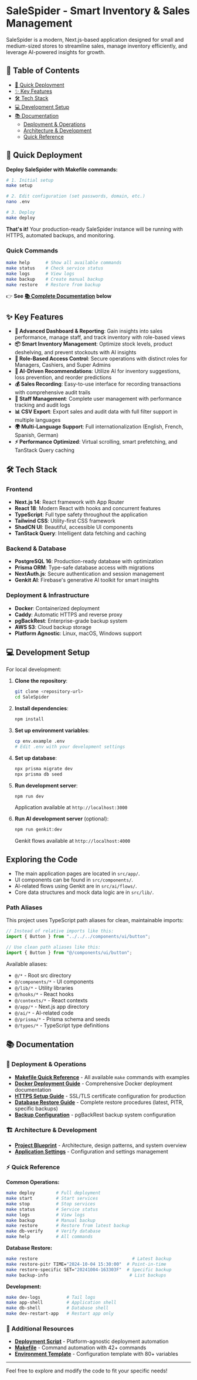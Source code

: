 # SaleSpider - Smart Inventory & Sales Management

SaleSpider is a modern, Next.js-based application designed for small and medium-sized stores to streamline sales, manage inventory efficiently, and leverage AI-powered insights for growth.

## 📖 Table of Contents

- [🚀 Quick Deployment](#-quick-deployment)
- [✨ Key Features](#key-features)
- [🛠️ Tech Stack](#tech-stack)
- [💻 Development Setup](#development-setup)
- [📚 Documentation](#-documentation)
  - [Deployment & Operations](#-deployment--operations)
  - [Architecture & Development](#-architecture--development)
  - [Quick Reference](#-quick-reference)

## 🚀 Quick Deployment

**Deploy SaleSpider with Makefile commands:**

```bash
# 1. Initial setup
make setup

# 2. Edit configuration (set passwords, domain, etc.)
nano .env

# 3. Deploy
make deploy
```

**That's it!** Your production-ready SaleSpider instance will be running with HTTPS, automated backups, and monitoring.

### Quick Commands
```bash
make help      # Show all available commands
make status    # Check service status
make logs      # View logs
make backup    # Create manual backup
make restore   # Restore from backup
```

👉 **See [📚 Complete Documentation](#-documentation) below**

## ✨ Key Features

- **🏪 Advanced Dashboard & Reporting**: Gain insights into sales performance, manage staff, and track inventory with role-based views
- **📦 Smart Inventory Management**: Optimize stock levels, product deshelving, and prevent stockouts with AI insights
- **🔐 Role-Based Access Control**: Secure operations with distinct roles for Managers, Cashiers, and Super Admins
- **🤖 AI-Driven Recommendations**: Utilize AI for inventory suggestions, loss prevention, and reorder predictions
- **💰 Sales Recording**: Easy-to-use interface for recording transactions with comprehensive audit trails
- **👥 Staff Management**: Complete user management with performance tracking and audit logs
- **📊 CSV Export**: Export sales and audit data with full filter support in multiple languages
- **🌍 Multi-Language Support**: Full internationalization (English, French, Spanish, German)
- **⚡ Performance Optimized**: Virtual scrolling, smart prefetching, and TanStack Query caching

## 🛠️ Tech Stack

### Frontend
- **Next.js 14**: React framework with App Router
- **React 18**: Modern React with hooks and concurrent features
- **TypeScript**: Full type safety throughout the application
- **Tailwind CSS**: Utility-first CSS framework
- **ShadCN UI**: Beautiful, accessible UI components
- **TanStack Query**: Intelligent data fetching and caching

### Backend & Database
- **PostgreSQL 16**: Production-ready database with optimization
- **Prisma ORM**: Type-safe database access with migrations
- **NextAuth.js**: Secure authentication and session management
- **Genkit AI**: Firebase's generative AI toolkit for smart insights

### Deployment & Infrastructure
- **Docker**: Containerized deployment
- **Caddy**: Automatic HTTPS and reverse proxy
- **pgBackRest**: Enterprise-grade backup system
- **AWS S3**: Cloud backup storage
- **Platform Agnostic**: Linux, macOS, Windows support

## 💻 Development Setup

For local development:

1.  **Clone the repository**:
    ```bash
    git clone <repository-url>
    cd SaleSpider
    ```

2.  **Install dependencies**:
    ```bash
    npm install
    ```

3.  **Set up environment variables**:
    ```bash
    cp env.example .env
    # Edit .env with your development settings
    ```

4.  **Set up database**:
    ```bash
    npx prisma migrate dev
    npx prisma db seed
    ```

5.  **Run development server**:
    ```bash
    npm run dev
    ```
    Application available at `http://localhost:3000`

6.  **Run AI development server** (optional):
    ```bash
    npm run genkit:dev
    ```
    Genkit flows available at `http://localhost:4000`

## Exploring the Code

- The main application pages are located in `src/app/`.
- UI components can be found in `src/components/`.
- AI-related flows using Genkit are in `src/ai/flows/`.
- Core data structures and mock data logic are in `src/lib/`.

### Path Aliases

This project uses TypeScript path aliases for clean, maintainable imports:

```typescript
// Instead of relative imports like this:
import { Button } from "../../../components/ui/button";

// Use clean path aliases like this:
import { Button } from "@/components/ui/button";
```

Available aliases:
- `@/*` - Root src directory
- `@/components/*` - UI components
- `@/lib/*` - Utility libraries
- `@/hooks/*` - React hooks
- `@/contexts/*` - React contexts
- `@/app/*` - Next.js app directory
- `@/ai/*` - AI-related code
- `@/prisma/*` - Prisma schema and seeds
- `@/types/*` - TypeScript type definitions

## 📚 Documentation

### 🚀 Deployment & Operations

- **[Makefile Quick Reference](MAKEFILE_GUIDE.md)** - All available `make` commands with examples
- **[Docker Deployment Guide](.docker/README.md)** - Comprehensive Docker deployment documentation
- **[HTTPS Setup Guide](.docker/HTTPS_SETUP.md)** - SSL/TLS certificate configuration for production
- **[Database Restore Guide](.docker/RESTORE_GUIDE.md)** - Complete restore procedures (latest, PITR, specific backups)
- **[Backup Configuration](.docker/BACKUP_CONFIG.md)** - pgBackRest backup system configuration

### 🏗️ Architecture & Development

- **[Project Blueprint](docs/BLUEPRINT.MD)** - Architecture, design patterns, and system overview
- **[Application Settings](docs/SETTINGS.MD)** - Configuration and settings management

### ⚡ Quick Reference

**Common Operations:**
```bash
make deploy        # Full deployment
make start         # Start services
make stop          # Stop services
make status        # Service status
make logs          # View logs
make backup        # Manual backup
make restore       # Restore from latest backup
make db-verify     # Verify database
make help          # All commands
```

**Database Restore:**
```bash
make restore                                    # Latest backup
make restore-pitr TIME="2024-10-04 15:30:00"  # Point-in-time
make restore-specific SET="20241004-163303F"  # Specific backup
make backup-info                               # List backups
```

**Development:**
```bash
make dev-logs          # Tail logs
make app-shell         # Application shell
make db-shell          # Database shell
make dev-restart-app   # Restart app only
```

### 📖 Additional Resources

- **[Deployment Script](deploy.sh)** - Platform-agnostic deployment automation
- **[Makefile](Makefile)** - Command automation with 42+ commands
- **[Environment Template](env.example)** - Configuration template with 80+ variables

---

Feel free to explore and modify the code to fit your specific needs!
